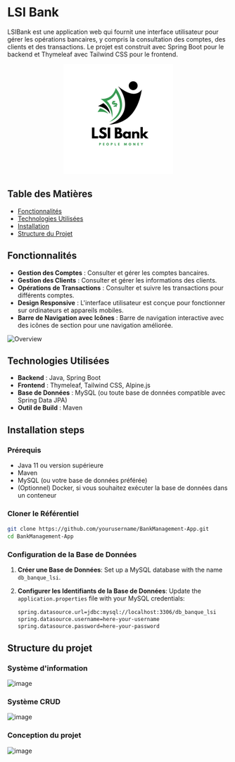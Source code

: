 # LSI Bank
LSIBank est une application web qui fournit une interface utilisateur pour gérer les opérations bancaires, y compris la consultation des comptes, des clients et des transactions. Le projet est construit avec Spring Boot pour le backend et Thymeleaf avec Tailwind CSS pour le frontend.
<div align="center">
  <img src="./src/main/resources/static/images/LSI_Bank.png" width="250" />
</div>
   


## Table des Matières   
- [Fonctionnalités](#fonctionnalités)     
- [Technologies Utilisées](#technologies-utilisées)
- [Installation](#installation)
- [Structure du Projet](#structure-du-projet)   
    
## Fonctionnalités
   
- **Gestion des Comptes** : Consulter et gérer les comptes bancaires.
- **Gestion des Clients** : Consulter et gérer les informations des clients.
- **Opérations de Transactions** : Consulter et suivre les transactions pour différents comptes.
- **Design Responsive** : L'interface utilisateur est conçue pour fonctionner sur ordinateurs et appareils mobiles.
- **Barre de Navigation avec Icônes** : Barre de navigation interactive avec des icônes de section pour une navigation améliorée.
       
![Overview](https://github.com/user-attachments/assets/3120bf00-8432-40e6-be5a-e13b99cda2aa)                                     



## Technologies Utilisées

- **Backend** : Java, Spring Boot
- **Frontend** : Thymeleaf, Tailwind CSS, Alpine.js
- **Base de Données** : MySQL (ou toute base de données compatible avec Spring Data JPA)
- **Outil de Build** : Maven

## Installation steps

### Prérequis

- Java 11 ou version supérieure
- Maven
- MySQL (ou votre base de données préférée)
- (Optionnel) Docker, si vous souhaitez exécuter la base de données dans un conteneur

### Cloner le Référentiel

```bash
git clone https://github.com/yourusername/BankManagement-App.git
cd BankManagement-App
```

### Configuration de la Base de Données

1. **Créer une Base de Données**: Set up a MySQL database with the name `db_banque_lsi`.

2. **Configurer les Identifiants de la Base de Données**: Update the `application.properties` file with your MySQL credentials:

   ```properties
   spring.datasource.url=jdbc:mysql://localhost:3306/db_banque_lsi
   spring.datasource.username=here-your-username
   spring.datasource.password=here-your-password
    ```

## Structure du projet 
### Système d'information
![image](https://github.com/user-attachments/assets/e6edc6ea-0e7d-4c00-87f9-13badc19facd)

### Système CRUD
![image](https://github.com/user-attachments/assets/ce733636-c1f9-4a52-8ece-da73f3e41847)   

### Conception du projet
![image](https://github.com/user-attachments/assets/e1a134df-146e-45b9-be9b-cc43681479e6)


      





